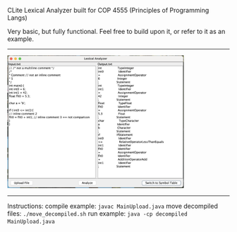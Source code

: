 CLite Lexical Analyzer built for COP 4555 (Principles of Programming Langs)

Very basic, but fully functional. Feel free to build upon it, or refer to it as an example.

---

<img src="assets/LexicalAnalyzer.png" alt="Lexical Analyzer" width="400">

---

Instructions:
compile example: `javac MainUpload.java`
move decompiled files: `./move_decompiled.sh`
run example: `java -cp decompiled MainUpload.java`